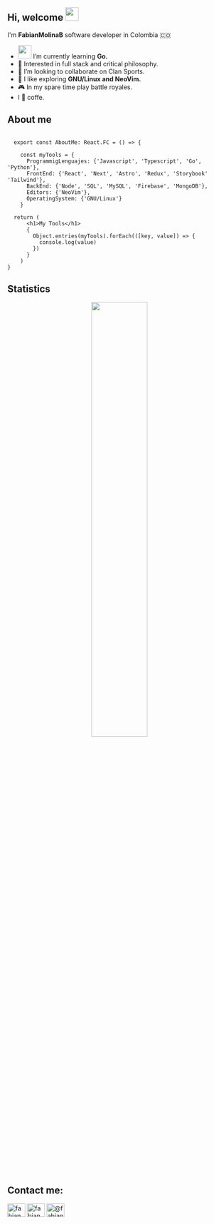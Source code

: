 <h2>Hi, welcome <img src="https://emojis.slackmojis.com/emojis/images/1588315024/8823/hyperkitty.gif?1588315024" width="30" /></h2>
<!--
<img src="./images/gopher.jpg" width="200" align="right">
-->
<p align="left" > I'm <b>FabianMolinaB</b> software developer in Colombia 🇨🇴
  
- <img src="https://media.giphy.com/media/9PwWklO9tSELtIhBka/giphy.gif" width="30"> I’m currently learning <b>Go.</b>
- 🧐 Interested in full stack and critical philosophy.
- 👏 I’m looking to collaborate on Clan Sports.
- 🥺 I like exploring <b>GNU/Linux and NeoVim.</b>
- 🎮 In my spare time play battle royales.
- I 🤎 coffe.

<h2>About me </h2>

```tsx
  
  export const AboutMe: React.FC = () => {
  
    const myTools = {
      ProgrammigLenguajes: {'Javascript', 'Typescript', 'Go', 'Python'},
      FrontEnd: {'React', 'Next', 'Astro', 'Redux', 'Storybook' 'Tailwind'},
      BackEnd: {'Node', 'SQL', 'MySQL', 'Firebase', 'MongoDB'},
      Editors: {'NeoVim'},
      OperatingSystem: {'GNU/Linux'}
    }
  
  return (
      <h1>My Tools</h1>
      {
        Object.entries(myTools).forEach(([key, value]) => {
          console.log(value)
        })
      }
    )
}
```
  
<h2> Statistics</h2>
<p align="center">
  <img height="50%" width="auto" src ="https://github-readme-stats.vercel.app/api/top-langs/?username=fabianmolinab&layout=compact&hide_border=true&theme=darcula&bg_color=00000000&langs_count=6&hide=jupyter%20notebook,tex,css,php&exclude_repo=Pacman-AI">
</p>  
<h2 align="left">Contact me: </h2>
<p align="left">
<a href="https://twitter.com/fabianmolinab" target="blank"><img align="center" src="https://raw.githubusercontent.com/rahuldkjain/github-profile-readme-generator/master/src/images/icons/Social/twitter.svg" alt="fabianmolinab" height="30" width="40" /></a>
<a href="https://linkedin.com/in/fabianmolinab" target="blank"><img align="center" src="https://raw.githubusercontent.com/rahuldkjain/github-profile-readme-generator/master/src/images/icons/Social/linked-in-alt.svg" alt="fabianmolinab" height="30" width="40" /></a>
<a href="https://medium.com/@fabianmolinab" target="blank"><img align="center" src="https://raw.githubusercontent.com/rahuldkjain/github-profile-readme-generator/master/src/images/icons/Social/medium.svg" alt="@fabianmolinab" height="30" width="40" /></a>
</p>
